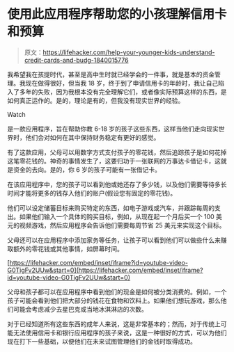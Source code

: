 # 使用此应用程序帮助您的小孩理解信用卡和预算

> 原文：<https://lifehacker.com/help-your-younger-kids-understand-credit-cards-and-budg-1840015776>

我希望我在孩提时代，甚至是高中生时就已经学会的一件事，就是基本的资金管理。我现在做得很好，但当我 18 岁，终于到了申请信用卡的年龄时，我让自己陷入了多年的失败，因为我根本没有完全理解它们，或者像实际预算这样的东西，是如何真正运作的。是的，理论是有的，但我没有现实世界的经验。

Watch

是一款应用程序，旨在帮助你教 6-18 岁的孩子这些东西，这样当他们走向现实世界时，他们会对如何在其中保持财务稳定有更好的感觉。

有了这款应用，父母可以用数字方式支付孩子的零花钱，然后追踪孩子是如何花掉这笔零花钱的。神奇的事情发生了，这要归功于一张联网的万事达卡借记卡，这就是资金的去向。是的，你 6 岁的孩子可能有一张借记卡。

在该应用程序中，您的孩子可以看到他或她还存了多少钱，以及他们需要等待多长时间才能将更多的钱存入他们的账户(假设您有固定的零花钱)。

他们可以设定储蓄目标来购买特定的东西，如电子游戏或汽车，并跟踪每周的支出。如果他们输入一个具体的购买目标，例如，从现在起一个月后买一个 100 美元的视频游戏，然后应用程序会告诉他们需要每周节省 25 美元来实现这个目标。

父母还可以在应用程序中添加家务等任务，让孩子可以看到他们可以做些什么来赚取额外的零花钱或其他事情，如屏幕时间。

 [https://lifehacker.com/embed/inset/iframe?id=youtube-video-G0TigFv2UUw&start=0](https://lifehacker.com/embed/inset/iframe?id=youtube-video-G0TigFv2UUw&start=0) 

父母和孩子都可以在应用程序中看到他们的现金是如何被分类消费的。例如，一个孩子可能会看到他们把大部分的钱花在食物和饮料上。如果他们想玩游戏，那么他们可能会考虑减少去星巴克或当地冰淇淋店的次数。

对于已经知道所有这些东西的成年人来说，这是非常基本的；然而，对于传统上可能无法使用信用卡和银行应用程序的孩子来说，这是一种很好的方式，可以为他们现在打下一些基础，以便他们在未来试图管理他们的金钱时取得成功。